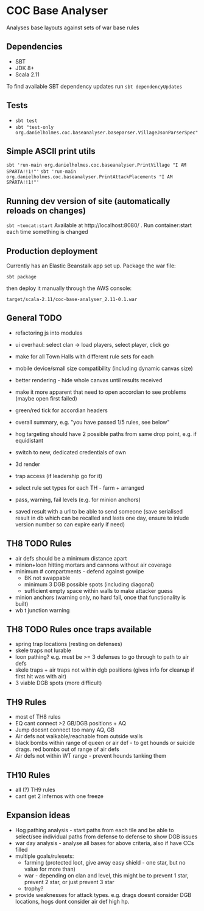 # COC Base Analyser

Analyses base layouts against sets of war base rules


## Dependencies

 - SBT
 - JDK 8+
 - Scala 2.11
 
To find available SBT dependency updates run `sbt dependencyUpdates`
 

## Tests

- `sbt test`
- `sbt "test-only org.danielholmes.coc.baseanalyser.baseparser.VillageJsonParserSpec"`


## Simple ASCII print utils

`sbt 'run-main org.danielholmes.coc.baseanalyser.PrintVillage "I AM SPARTA!!1!"'`
`sbt 'run-main org.danielholmes.coc.baseanalyser.PrintAttackPlacements "I AM SPARTA!!1!"'`


## Running dev version of site (automatically reloads on changes)

`
sbt ~tomcat:start
`
Available at http://localhost:8080/ . Run container:start each time something is changed


## Production deployment

Currently has an Elastic Beanstalk app set up. Package the war file:
 
`sbt package` 

then deploy it manually through the AWS console:

`target/scala-2.11/coc-base-analyser_2.11-0.1.war`


## General TODO
 - refactoring js into modules
 - ui overhaul: select clan -> load players, select player, click go 
 - make for all Town Halls with different rule sets for each
 - mobile device/small size compatibility (including dynamic canvas size)
 - better rendering - hide whole canvas until results received
 - make it more apparent that need to open accordian to see problems (maybe open first failed)
 - green/red tick for accordian headers
 - overall summary, e.g. "you have passed 1/5 rules, see below"
 - hog targeting should have 2 possible paths from same drop point, e.g. if equidistant
 - switch to new, dedicated credentials of own
 
 - 3d render
 - trap access (if leadership go for it)
 - select rule set types for each TH - farm + arranged
 - pass, warning, fail levels (e.g. for minion anchors)
 - saved result with a url to be able to send someone (save serialised result in db which can be recalled and lasts one 
   day, ensure to inlude version number so can expire early if need)


## TH8 TODO Rules
 - air defs should be a minimum distance apart
 - minion+loon hitting mortars and cannons without air coverage
 - minimum # compartments - defend against gowipe
   - BK not swappable
   - minimum 3 DGB possible spots (including diagonal)
   - sufficient empty space within walls to make attacker guess
 - minion anchors (warning only, no hard fail, once that functionality is built)
 - wb t junction warning
 

## TH8 TODO Rules once traps available
 - spring trap locations (resting on defenses)
 - skele traps not lurable
 - loon pathing? e.g. must be >= 3 defenses to go through to path to air defs
 - skele traps + air traps not within dgb positions (gives info for cleanup if first hit was with air)
 - 3 viable DGB spots (more difficult)


## TH9 Rules
 - most of TH8 rules
 - EQ cant connect >2 GB/DGB positions + AQ
 - Jump doesnt connect too many AQ, GB
 - Air defs not walkable/reachable from outside walls
 - black bombs within range of queen or air def - to get hounds or suicide drags. red bombs out of range of air defs
 - Air defs not within WT range - prevent hounds tanking them


## TH10 Rules
 - all (?) TH9 rules
 - cant get 2 infernos with one freeze


## Expansion ideas
 - Hog pathing analysis - start paths from each tile and be able to select/see individual paths from defense to defense
   to show DGB issues
 - war day analysis - analyse all bases for above criteria, also if have CCs filled
 - multiple goals/rulesets:
   - farming (protected loot, give away easy shield - one star, but no value for more than)
   - war - depending on clan and level, this might be to prevent 1 star, prevent 2 star, or just prevent 3 star
   - trophy?
 - provide weaknesses for attack types. e.g. drags doesnt consider DGB locations, hogs dont consider air def high hp.